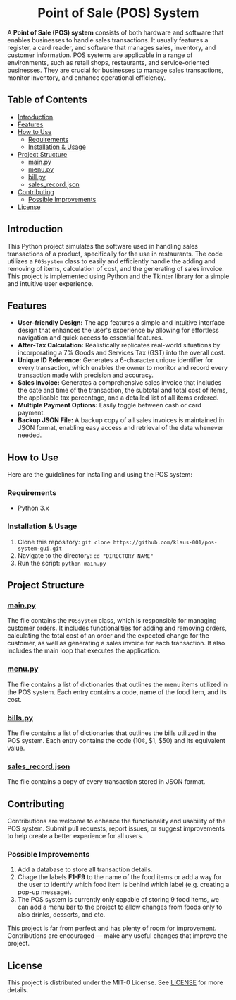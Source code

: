 <h1 align="center">Point of Sale (POS) System </h1>

A **Point of Sale (POS) system** consists of both hardware and software that enables businesses to handle sales transactions. It usually features a register, a card reader, and software that manages sales, inventory, and customer information. POS systems are applicable in a range of environments, such as retail shops, restaurants, and service-oriented businesses. They are crucial for businesses to manage sales transactions, monitor inventory, and enhance operational efficiency.

## Table of Contents

- [Introduction](#introduction)
- [Features](#features)
- [How to Use](#how-to-use)
    - [Requirements](#requirements)
    - [Installation & Usage](#installation--usage)
- [Project Structure](#project-structure)
    - [main.py](#mainpy)
    - [menu.py](#menupy)
    - [bill.py](#billspy)
    - [sales_record.json](#sales_recordjson)
- [Contributing](#contributing)
	- [Possible Improvements](#possible-improvements)
- [License](#license)

## Introduction

This Python project simulates the software used in handling sales transactions of a product, specifically for the use in restaurants. The code utilizes a `POSsystem` class to easily and efficiently handle the adding and removing of items, calculation of cost, and the generating of sales invoice. This project is implemented using Python and the Tkinter library for a simple and intuitive user experience.

## Features

- **User-friendly Design:** The app features a simple and intuitive interface design that enhances the user's experience by allowing for effortless navigation and quick access to essential features.
- **After-Tax Calculation:** Realistically replicates real-world situations by incorporating a 7% Goods and Services Tax (GST) into the overall cost.
- **Unique ID Reference:** Generates a 6-character unique identifier for every transaction, which enables the owner to monitor and record every transaction made with precision and accuracy.
- **Sales Invoice:** Generates a comprehensive sales invoice that includes the date and time of the transaction, the subtotal and total cost of items, the applicable tax percentage, and a detailed list of all items ordered.
- **Multiple Payment Options:** Easily toggle between cash or card payment.
- **Backup JSON File:** A backup copy of all sales invoices is maintained in JSON format, enabling easy access and retrieval of the data whenever needed.

## How to Use

Here are the guidelines for installing and using the POS system:

### Requirements

- Python 3.x

### Installation & Usage

1. Clone this repository: `git clone https://github.com/klaus-001/pos-system-gui.git`
2. Navigate to the directory: `cd "DIRECTORY NAME"`
3. Run the script: `python main.py`

## Project Structure

### [main.py](main.py)

The file contains the `POSsystem` class, which is responsible for managing customer orders. It includes functionalities for adding and removing orders, calculating the total cost of an order and the expected change for the customer, as well as generating a sales invoice for each transaction. It also includes the main loop that executes the application.

### [menu.py](menu.py)

The file contains a list of dictionaries that outlines the menu items utilized in the POS system. Each entry contains a code, name of the food item, and its cost.

### [bills.py](bills.py)

The file contains a list of dictionaries that outlines the bills utilized in the POS system. Each entry contains the code (10¢, $1, $50) and its equivalent value.

### [sales_record.json](sales_record.json)

The file contains a copy of every transaction stored in JSON format.

## Contributing

Contributions are welcome to enhance the functionality and usability of the POS system. Submit pull requests, report issues, or suggest improvements to help create a better experience for all users.

### Possible Improvements

1. Add a database to store all transaction details.
2. Chage the labels **F1-F9** to the name of the food items or add a way for the user to identify which food item is behind which label (e.g. creating a pop-up message).
3. The POS system is currently only capable of storing 9 food items, we can add a menu bar to the project to allow changes from foods only to also drinks, desserts, and etc.

This project is far from perfect and has plenty of room for improvement. Contributions are encouraged — make any useful changes that improve the project.

## License

This project is distributed under the MIT-0 License. See [LICENSE](LICENSE.md) for more details.
